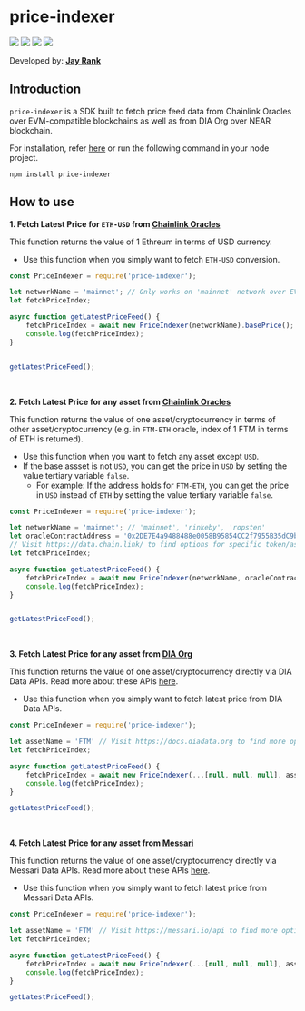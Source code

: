 # price-indexer

![](https://img.shields.io/npm/dt/price-indexer.svg?style=for-the-badge&labelColor=000000) ![](https://img.shields.io/github/languages/code-size/prakashith/price-indexer?style=for-the-badge&labelColor=000000) ![](https://img.shields.io/npm/l/price-indexer?style=for-the-badge&labelColor=000000) ![](https://img.shields.io/github/package-json/v/prakashith/price-indexer?style=for-the-badge&labelColor=000000) <a aria-label="NPM version" href="https://www.npmjs.com/package/price-indexer"> <img alt="" src="https://img.shields.io/npm/v/next.svg?style=for-the-badge&labelColor=000000"> </a>

Developed by: [**Jay Rank**](https://github.com/RankJay)

## Introduction
`price-indexer` is a SDK built to fetch price feed data from Chainlink Oracles over EVM-compatible blockchains as well as from DIA Org over NEAR blockchain.

For installation, refer [here](https://www.npmjs.com/package/price-indexer) or run the following command in your node project.

```
npm install price-indexer
```

## How to use

**1. Fetch Latest Price for `ETH-USD` from [Chainlink Oracles](https://data.chain.link/)**

This function returns the value of 1 Ethreum in terms of USD currency.
- Use this function when you simply want to fetch `ETH-USD` conversion.

```js
const PriceIndexer = require('price-indexer');

let networkName = 'mainnet'; // Only works on 'mainnet' network over EVM.
let fetchPriceIndex;

async function getLatestPriceFeed() {
	fetchPriceIndex = await new PriceIndexer(networkName).basePrice();
	console.log(fetchPriceIndex);
}


getLatestPriceFeed();
```

<br>

**2. Fetch Latest Price for any asset from [Chainlink Oracles](https://data.chain.link/)**

This function returns the value of one asset/cryptocurrency in terms of other asset/cryptocurrency (e.g. in `FTM-ETH` oracle, index of 1 FTM in terms of ETH is returned).
- Use this function when you want to fetch any asset except `USD`.
- If the base assset is not `USD`,  you can get the price in `USD` by setting the value tertiary variable `false`.
	- For example: If the address holds for `FTM-ETH`, you can get the price in `USD` instead of `ETH` by setting the value tertiary variable `false`.

```js
const PriceIndexer = require('price-indexer');

let networkName = 'mainnet'; // 'mainnet', 'rinkeby', 'ropsten'
let oracleContractAddress = '0x2DE7E4a9488488e0058B95854CC2f7955B35dC9b'; // FTM-ETH oracle contract address
// Visit https://data.chain.link/ to find options for specific token/asset for oracle contract addresses.
let fetchPriceIndex;

async function getLatestPriceFeed() {
	fetchPriceIndex = await new PriceIndexer(networkName, oracleContractAddress, false).assetPrice();
	console.log(fetchPriceIndex);
}


getLatestPriceFeed();
```

<br>

**3. Fetch Latest Price for any asset from [DIA Org](https://diadata.org)**

This function returns the value of one asset/cryptocurrency directly via DIA Data APIs. Read more about these APIs [here](https://docs.diadata.org/documentation/api-1/api-endpoints#coins).

- Use this function when you simply want to fetch latest price from DIA Data APIs.

```js
const PriceIndexer = require('price-indexer');

let assetName = 'FTM' // Visit https://docs.diadata.org to find more options for retriving price index of an asset.
let fetchPriceIndex;

async function getLatestPriceFeed() {
	fetchPriceIndex = await new PriceIndexer(...[null, null, null], assetName).priceDIAData()
	console.log(fetchPriceIndex);
}

getLatestPriceFeed();
```

<br>

**4. Fetch Latest Price for any asset from [Messari](https://messari.io/)**

This function returns the value of one asset/cryptocurrency directly via Messari Data APIs. Read more about these APIs [here](https://messari.io/api).

- Use this function when you simply want to fetch latest price from Messari Data APIs.

```js
const PriceIndexer = require('price-indexer');

let assetName = 'FTM' // Visit https://messari.io/api to find more options for retriving price index of an asset.
let fetchPriceIndex;

async function getLatestPriceFeed() {
	fetchPriceIndex = await new PriceIndexer(...[null, null, null], assetName).priceMESSARIData()
	console.log(fetchPriceIndex);
}

getLatestPriceFeed();
```